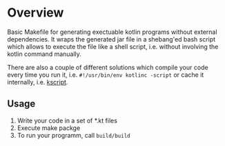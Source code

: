 # Overview

Basic Makefile for generating exectuable kotlin programs without external dependencies. It wraps the generated jar file in a shebang'ed bash script which allows to execute the file like a shell script, i.e. without involving the kotlin command manually.

There are also a couple of different solutions which compile your code every time you run it, i.e. `#!/usr/bin/env kotlinc -script` or cache it internally, i.e. [kscript](https://github.com/holgerbrandl/kscript).

## Usage

1. Write your code in a set of *.kt files
2. Execute make packge
3. To run your programm, call `build/build`
